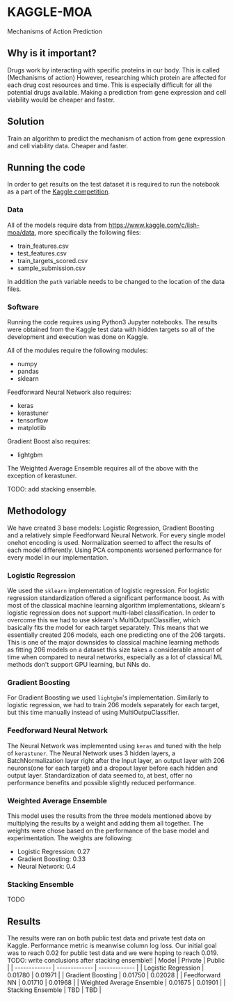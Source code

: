# KAGGLE-MOA
Mechanisms of Action Prediction

## Why is it important? 
Drugs work by interacting with specific proteins in our body. This is called (Mechanisms of action) However, researching which protein are affected for each drug cost resources and time. This is especially difficult for all the potential drugs available. Making a prediction from gene expression and cell viability would be cheaper and faster.

## Solution
Train an algorithm to predict the mechanism of action from gene expression and cell viability data. Cheaper and faster.

## Running the code
In order to get results on the test dataset it is required to run the notebook as a part of the [Kaggle competition](https://www.kaggle.com/c/lish-moa/).

### Data
All of the models require data from https://www.kaggle.com/c/lish-moa/data, more specifically the following files:

- train_features.csv
- test_features.csv
- train_targets_scored.csv
- sample_submission.csv

In addition the `path` variable needs to be changed to the location of the data files.

### Software
Running the code requires using Python3 Jupyter notebooks. The results were obtained from the Kaggle test data with hidden targets so all of the development and execution was done on Kaggle.

All of the modules require the following modules:

- numpy
- pandas
- sklearn

Feedforward Neural Network also requires:

- keras
- kerastuner
- tensorflow
- matplotlib

Gradient Boost also requires:

- lightgbm

The Weighted Average Ensemble requires all of the above with the exception of kerastuner.

TODO: add stacking ensemble.

## Methodology
We have created 3 base models: Logistic Regression, Gradient Boosting and a relatively simple Feedforward Neural Network. For every single model onehot encoding is used. Normalization seemed to affect the results of each model differently. Using PCA components worsened performance for every model in our implementation.

### Logistic Regression
We used the `sklearn` implementation of logistic regression. For logistic regression standardization offered a significant performance boost. As with most of the classical machine learning algorithm implementations, sklearn's logistic regression does not support multi-label classification. In order to overcome this we had to use sklearn's MultiOutputClassifier, which basically fits the model for each target separately. This means that we essentially created 206 models, each one predicting one of the 206 targets. This is one of the major downsides to classical machine learning methods as fitting 206 models on a dataset this size takes a considerable amount of time when compared to neural networks, especially as a lot of classical ML methods don't support GPU learning, but NNs do.

### Gradient Boosting
For Gradient Boosting we used `lightgbm`'s implementation. Similarly to logistic regression, we had to train 206 models separately for each target, but this time manually instead of using MultiOutpuClassifier.

### Feedforward Neural Network
The Neural Network was implemented using `keras` and tuned with the help of `kerastuner`. The Neural Network uses 3 hidden layers, a BatchNormalization layer right after the Input layer, an output layer with 206 neurons(one for each target) and a dropout layer before each hidden and output layer. Standardization of data seemed to, at best, offer no performance benefits and possible slightly reduced performance.

### Weighted Average Ensemble
This model uses the results from the three models mentioned above by multiplying the results by a weight and adding them all together. The weights were chose based on the performance of the base model and experimentation.
The weights are following:

- Logistic Regression: 0.27
- Gradient Boosting: 0.33
- Neural Network: 0.4

### Stacking Ensemble
TODO

## Results
The results were ran on both public test data and private test data on Kaggle. Performance metric is meanwise column log loss. Our initial goal was to reach 0.02 for public test data and we were hoping to reach 0.019. TODO: write conclusions after stacking ensemble!!
| Model  | Private | Public |
| ------------- | ------------- | ------------- |
| Logistic Regression | 0.01780 | 0.01971 |
| Gradient Boosting | 0.01750 | 0.02028 |
| Feedforward NN | 0.01710 | 0.01968 |
| Weighted Average Ensemble | 0.01675 | 0.01901 |
| Stacking Ensemble  | TBD | TBD |

